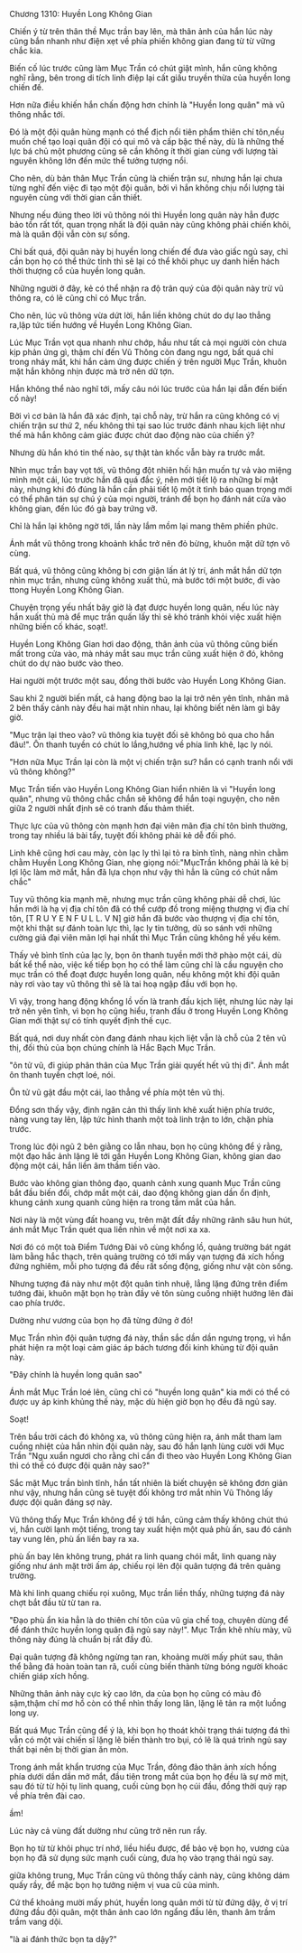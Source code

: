 




Chương 1310: Huyền Long Không Gian


Chiến ý từ trên thân thề Mục trần bay lên, mà thân ảnh của hắn lúc này cũng bắn nhanh như điện xẹt về phía phiến không gian đang từ từ vững chắc kia.

Biến cố lúc trước cũng làm Mục Trần có chút giật mình, hắn cũng không nghĩ rằng, bên trong di tích linh điệp lại cất giấu truyền thừa của huyền long chiến đế.

Hơn nữa điều khiến hắn chấn động hơn chính là "Huyền long quân" mà vũ thông nhắc tới.

Đó là một đội quân hùng mạnh có thể địch nổi tiên phẩm thiên chí tôn,nếu muốn chế tạo loại quân đội có qui mô và cấp bậc thế này, dù là những thế lực bá chủ một phương cũng sẽ cần không ít thời gian cùng với lượng tài nguyên không lớn đến mức thể tưởng tượng nổi.

Cho nên, dù bản thân Mục Trần cũng là chiến trận sư, nhưng hắn lại chưa từng nghĩ đến việc đi tạo một đội quân, bởi vì hắn không chịu nổi lượng tài nguyên cùng với thời gian cần thiết.

Nhưng nếu đúng theo lời vũ thông nói thì Huyền long quân này hẳn được bảo tồn rất tốt, quan trọng nhất là đội quân này cũng không phải chiến khôi, mà là quân đội vẫn còn sự sống.

Chỉ bất quá, đội quân này bị huyền long chiến đế đưa vào giấc ngủ say, chỉ cần bọn họ có thể thức tỉnh thì sẽ lại có thể khôi phục uy danh hiển hách thời thượng cổ của huyền long quân.

Những người ở đây, kẻ có thể nhận ra độ trân quý của đội quân này trừ vũ thông ra, có lẽ cũng chỉ có Mục trần.

Cho nên, lúc vũ thông vừa dứt lời, hắn liền không chút do dự lao thẳng ra,lập tức tiến hướng về Huyền Long Không Gian.

Lúc Mục Trần vọt qua nhanh như chớp, hầu như tất cả mọi người còn chưa kịp phản ứng gì, thậm chí đến Vũ Thông còn đang ngu ngơ, bất quá chỉ trong nháy mắt, khi hắn cảm ứng được chiến ý trên người Mục Trần, khuôn mặt hắn không nhịn được mà trờ nên dữ tợn.

Hắn không thể nào nghĩ tới, mấy câu nói lúc trước của hắn lại dẫn đến biến cố này!

Bởi vì cơ bản là hắn đã xác định, tại chỗ này, trừ hắn ra cũng không có vị chiến trận sư thứ 2, nếu không thì tại sao lúc trước đánh nhau kịch liệt như thế mà hắn không cảm giác được chút dao động nào của chiến ý?

Nhưng dù hắn khó tin thế nào, sự thật tàn khốc vẫn bày ra trước mắt.

Nhìn mục trần bay vọt tới, vũ thông đột nhiên hối hận muốn tự vả vào miệng mình một cái, lúc trước hắn đã quá đắc ý, nên mới tiết lộ ra những bí mật này, nhưng khi đó đúng là hắn cần phải tiết lộ một ít tình báo quan trọng mới có thể phân tán sự chú ý của mọi người, tránh để bọn họ đánh nát cửa vào không gian, đến lúc đó gà bay trứng vỡ.

Chỉ là hắn lại không ngờ tới, lần này lắm mồm lại mang thêm phiền phức.

Ánh mắt vũ thông trong khoảnh khắc trở nên đỏ bừng, khuôn mặt dữ tợn vô cùng.

Bất quá, vũ thông cũng không bị cơn giận lấn át lý trí, ánh mắt hắn dữ tợn nhìn mục trần, nhưng cũng không xuất thủ, mà bước tới một bước, đi vào ttong Huyền Long Không Gian.

Chuyện trọng yếu nhất bây giờ là đạt được huyền long quân, nếu lúc này hắn xuất thủ mà để mục trần quấn lấy thì sẽ khó tránh khỏi việc xuất hiện những biến cố khác, soạt!.

Huyền Long Không Gian hơi dao động, thân ảnh của vũ thông cũng biến mất trong cửa vào, mà nháy mắt sau mục trần cũng xuất hiện ở đó, không chút do dự nào bước vào theo.

Hai người một trước một sau, đồng thời bước vào Huyền Long Không Gian.

Sau khi 2 người biến mất, cả hang động bao la lại trở nên yên tĩnh, nhân mã 2 bên thấy cảnh này đều hai mặt nhìn nhau, lại không biết nên làm gì bây giờ.

"Mục trận lại theo vào? vũ thông kia tuyệt đối sẽ không bỏ qua cho hắn đâu!". Ôn thanh tuyền có chút lo lắng,hướng về phía linh khê, lạc ly nói.

"Hơn nữa Mục Trần lại còn là một vị chiến trận sư? hắn có cạnh tranh nổi với vũ thông không?"

Mục Trần tiến vào Huyền Long Không Gian hiển nhiên là vì "Huyền long quân", nhưng vũ thông chắc chắn sẽ không để hắn toại nguyện, cho nên giữa 2 người nhất định sẽ có tranh đấu thảm thiết.

Thực lực của vũ thông còn mạnh hơn đại viên mãn địa chí tôn bình thường, trong tay nhiều lá bài tẩy, tuyệt đối không phải kẻ dễ đối phó.

Linh khê cũng hơi cau mày, còn lạc ly thì lại tỏ ra bình tĩnh, nàng nhìn chằm chằm Huyền Long Không Gian, nhẹ giọng nói:"MụcTrần không phải là kẻ bị lợi lộc làm mờ mắt, hắn đã lựa chọn như vậy thì hẳn là cũng có chút nắm chắc"

Tuy vũ thông kia mạnh mẽ, nhưng mục trần cũng không phải dễ chơi, lúc hắn mới là hạ vị địa chí tôn đã có thể cướp đồ trong miệng thượng vị địa chí tôn, [T R U Y E N F U L L. V N] giờ hắn đã bước vào thượng vị địa chí tôn, một khi thật sự đánh toàn lực thì, lạc ly tin tưởng, dù so sánh với những cường giả đại viên mãn lợi hại nhất thì Mục Trần cũng không hề yếu kém.

Thấy vẻ bình tĩnh của lạc ly, bọn ôn thanh tuyền mới thở phào một cái, dù bất kể thể nào, việc kế tiếp bọn họ có thể làm cũng chỉ là cầu nguyện cho mục trần có thể đoạt được huyền long quân, nếu không một khi đội quân này rơi vào tay vũ thông thì sẽ là tai hoạ ngập đầu với bọn họ.

Vì vậy, trong hang động khổng lồ vốn là tranh đấu kịch liệt, nhưng lúc này lại trở nên yên tĩnh, vì bọn họ cũng hiểu, tranh đấu ở trong Huyền Long Không Gian mới thật sự có tính quyết định thế cục.

Bất quá, nơi duy nhất còn đang đánh nhau kịch liệt vẫn là chỗ của 2 tên vũ thị, đối thủ của bọn chúng chính là Hắc Bạch Mục Trần.

"ôn tử vũ, đi giúp phân thân của Mục Trần giải quyết hết vũ thị đi". Ánh mắt ôn thanh tuyền chợt loé, nói.

Ôn tử vũ gật đầu một cái, lao thẳng về phía một tên vũ thị.

Đổng sơn thấy vậy, định ngăn cản thì thấy linh khê xuất hiện phía trước, nàng vung tay lên, lập tức hình thanh một toà linh trận to lớn, chặn phía trước.

Trong lúc đội ngũ 2 bên giằng co lẫn nhau, bọn họ cũng không để ý rằng, một đạo hắc ảnh lặng lẽ tới gần Huyền Long Không Gian, không gian dao động một cái, hắn liền âm thầm tiến vào.

Bước vào không gian thông đạo, quanh cảnh xung quanh Mục Trần cũng bắt đầu biến đổi, chớp mắt một cái, dao động không gian dần ổn định, khung cảnh xung quanh cũng hiện ra trong tầm mắt của hắn.

Nơi này là một vùng đất hoang vu, trên mặt đất đầy những rãnh sâu hun hút, ánh mắt Mục Trần quét qua liền nhìn về một nơi xa xa.

Nơi đó có một toà Điểm Tướng Đài vô cùng khổng lồ, quảng trường bát ngát làm bằng hắc thạch, trên quảng trường có tới mấy vạn tượng đá xích hồng đứng nghiêm, mỗi pho tượng đá đều rất sống động, giống như vật còn sống.

Nhưng tượng đá này như một đột quân tinh nhuệ, lẳng lặng đứng trên điểm tướng đài, khuôn mặt bọn họ tràn đầy vẻ tôn sùng cuồng nhiệt hướng lên đài cao phía trước.

Dường như vương của bọn họ đã từng đứng ở đó!

Mục Trần nhìn đội quân tượng đá này, thần sắc dần dần ngưng trọng, vì hắn phát hiện ra một loại cảm giác áp bách tương đối kinh khủng từ đội quân này.

"Đây chính là huyền long quân sao"

Ánh mắt Mục Trần loé lên, cũng chỉ có "huyền long quân" kia mới có thể có được uy áp kinh khủng thế này, mặc dù hiện giờ bọn họ đều đã ngủ say.

Soạt!

Trên bầu trời cách đó không xa, vũ thông cũng hiện ra, ánh mắt tham lam cuồng nhiệt của hắn nhìn đội quân này, sau đó hắn lạnh lùng cười với Mục Trần "Ngu xuẩn ngươi cho rằng chỉ cần đi theo vào Huyền Long Không Gian thì có thề có được đội quân này sao?"

Sắc mặt Mục trần bình tĩnh, hắn tất nhiên là biết chuyện sẽ không đơn giản như vậy, nhưng hắn cũng sẽ tuyệt đối không trơ mắt nhìn Vũ Thông lấy được đội quân đáng sợ này.

Vũ thông thấy Mục Trần không để ý tới hắn, cũng cảm thấy không chút thú vị, hắn cười lạnh một tiếng, trong tay xuất hiện một quả phù ấn, sau đó cánh tay vung lên, phù ấn liền bay ra xa.

phù ấn bay lên không trung, phát ra linh quang chói mắt, linh quang này giống như ánh mặt trời ấm áp, chiếu rọi lên đội quân tượng đá trên quảng trường.

Mà khi linh quang chiếu rọi xuông, Mục trần liền thấy, những tượng đá này chợt bắt đầu từ từ tan ra.

"Đạo phù ẩn kia hẳn là do thiên chí tôn của vũ gia chế toạ, chuyên dùng để để đánh thức huyền long quân đã ngủ say này!". Mục Trần khẽ nhíu mày, vũ thông này đúng là chuẩn bị rất đầy đủ.

Đại quân tượng đã không ngừng tan ran, khoảng mười mấy phút sau, thân thể bằng đá hoàn toàn tan rã, cuối cùng biến thành từng bóng người khoác chiến giáp xích hồng.

Những thân ảnh này cực kỳ cao lớn, da của bọn họ cũng có màu đỏ sậm,thậm chí mơ hồ còn có thể nhìn thấy long lân, lặng lẽ tản ra một luồng long uy.

Bất quá Mục Trần cũng để ý là, khi bọn họ thoát khỏi trạng thái tượng đá thì vẫn có một vài chiến sĩ lặng lẽ biến thành tro bụi, có lẽ là quá trình ngủ say thất bại nên bị thời gian ăn mòn.

Trong ánh mắt khẩn trương của Mục Trần, đông đảo thân ảnh xích hồng phía dưới dần dần mở mắt, đầu tiên trong mắt của bọn họ đều là sự mờ mịt, sau đó từ từ hội tụ linh quang, cuối cùng bọn họ cúi đầu, đồng thời quỳ rạp về phía trên đài cao.

ầm!

Lúc này cả vùng đất dường như cũng trở nên run rẩy.

Bọn họ từ từ khôi phục trí nhớ, liều hiểu được, để bảo vệ bọn họ, vương của bọn họ đã sử dụng sức mạnh cuối cùng, đưa họ vào trạng thái ngủ say.

giữa không trung, Mục Trần cũng vũ thông thấy cảnh này, cũng không dám quấy rầy, để mặc bọn họ tưởng niệm vị vua cũ của mình.

Cứ thể khoảng mười mấy phút, huyền long quân mới từ từ đứng dậy, ở vị trí đứng đầu đội quân, một thân ảnh cao lớn ngẩng đầu lên, thanh âm trầm trầm vang dội.

"là ai đánh thức bọn ta dậy?"




